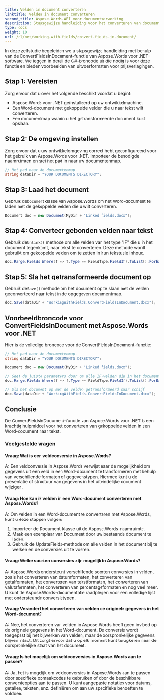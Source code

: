 ```yaml
---
title: Velden in document converteren
linktitle: Velden in document converteren
second_title: Aspose.Words-API voor documentverwerking
description: Stapsgewijze handleiding voor het converteren van documentvelden naar tekst met Aspose.Words voor .NET.
type: docs
weight: 10
url: /nl/net/working-with-fields/convert-fields-in-document/
---
```


In deze zelfstudie begeleiden we u stapsgewijze handleiding met behulp van de ConvertFieldsInDocument-functie van Aspose.Words voor .NET-software. We leggen in detail de C#-broncode uit die nodig is voor deze functie en bieden voorbeelden van uitvoerformaten voor prijsverlagingen.

## Stap 1: Vereisten
Zorg ervoor dat u over het volgende beschikt voordat u begint:

- Aspose.Words voor .NET geïnstalleerd op uw ontwikkelmachine.
- Een Word-document met gekoppelde velden die u naar tekst wilt converteren.
- Een documentmap waarin u het getransformeerde document kunt opslaan.

## Stap 2: De omgeving instellen
Zorg ervoor dat u uw ontwikkelomgeving correct hebt geconfigureerd voor het gebruik van Aspose.Words voor .NET. Importeer de benodigde naamruimten en stel het pad in naar uw documentenmap.

```csharp
// Het pad naar de documentenmap.
string dataDir = "YOUR DOCUMENTS DIRECTORY";
```

## Stap 3: Laad het document
 Gebruik de`Document`klasse van Aspose.Words om het Word-document te laden met de gekoppelde velden die u wilt converteren.

```csharp
Document doc = new Document(MyDir + "Linked fields.docx");
```

## Stap 4: Converteer gebonden velden naar tekst
 Gebruik de`Unlink()` methode om alle velden van het type "IF" die u in het document tegenkomt, naar tekst te converteren. Deze methode wordt gebruikt om gekoppelde velden om te zetten in hun tekstuele inhoud.

```csharp
doc.Range.Fields.Where(f => f.Type == FieldType.FieldIf).ToList().ForEach(f => f.Unlink());
```

## Stap 5: Sla het getransformeerde document op
 Gebruik de`Save()` methode om het document op te slaan met de velden geconverteerd naar tekst in de opgegeven documentmap.

```csharp
doc.Save(dataDir + "WorkingWithFields.ConvertFieldsInDocument.docx");
```

## Voorbeeldbroncode voor ConvertFieldsInDocument met Aspose.Words voor .NET

Hier is de volledige broncode voor de ConvertFieldsInDocument-functie:

```csharp
// Het pad naar de documentenmap.
string dataDir = "YOUR DOCUMENTS DIRECTORY";

Document doc = new Document(MyDir + "Linked fields.docx");

// Geef de juiste parameters door om alle IF-velden die in het document voorkomen (inclusief kop- en voetteksten) naar tekst te converteren.
doc.Range.Fields.Where(f => f.Type == FieldType.FieldIf).ToList().ForEach(f => f.Unlink());

// Sla het document op met de velden getransformeerd naar schijf
doc.Save(dataDir + "WorkingWithFields.ConvertFieldsInDocument.docx");
```

## Conclusie
De ConvertFieldsInDocument-functie van Aspose.Words voor .NET is een krachtig hulpmiddel voor het converteren van gekoppelde velden in een Word-document naar tekst. 

### Veelgestelde vragen

#### Vraag: Wat is een veldconversie in Aspose.Words?

A: Een veldconversie in Aspose.Words verwijst naar de mogelijkheid om gegevens uit een veld in een Word-document te transformeren met behulp van verschillende formaten of gegevenstypen. Hiermee kunt u de presentatie of structuur van gegevens in het uiteindelijke document wijzigen.

#### Vraag: Hoe kan ik velden in een Word-document converteren met Aspose.Words?

A: Om velden in een Word-document te converteren met Aspose.Words, kunt u deze stappen volgen:

1. Importeer de Document-klasse uit de Aspose.Words-naamruimte.
2. Maak een exemplaar van Document door uw bestaande document te laden.
3. Gebruik de UpdateFields-methode om alle velden in het document bij te werken en de conversies uit te voeren.

#### Vraag: Welke soorten conversies zijn mogelijk in Aspose.Words?

A: Aspose.Words ondersteunt verschillende soorten conversies in velden, zoals het converteren van datumformaten, het converteren van getalformaten, het converteren van tekstformaten, het converteren van valutaformaten, het converteren van percentageformaten en nog veel meer. U kunt de Aspose.Words-documentatie raadplegen voor een volledige lijst met ondersteunde conversietypen.

#### Vraag: Verandert het converteren van velden de originele gegevens in het Word-document?

A: Nee, het converteren van velden in Aspose.Words heeft geen invloed op de originele gegevens in het Word-document. De conversie wordt toegepast bij het bijwerken van velden, maar de oorspronkelijke gegevens blijven intact. Dit zorgt ervoor dat u op elk moment kunt terugkeren naar de oorspronkelijke staat van het document.

#### Vraag: Is het mogelijk om veldconversies in Aspose.Words aan te passen?

A: Ja, het is mogelijk om veldconversies in Aspose.Words aan te passen door specifieke opmaakcodes te gebruiken of door de beschikbare conversieopties aan te passen. U kunt aangepaste notaties voor datums, getallen, teksten, enz. definiëren om aan uw specifieke behoeften te voldoen.